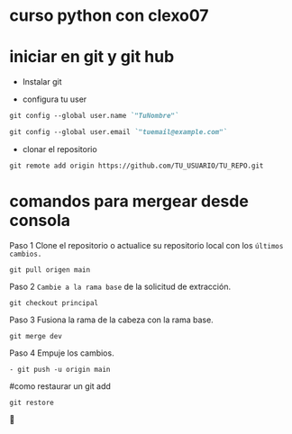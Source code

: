 # curso python con clexo07
# iniciar en git y git hub
- Instalar git

- configura tu user
```markdown 
git config --global user.name `"TuNombre"`
```
```markdown
git config --global user.email `"tuemail@example.com"`
```
- clonar el repositorio
```makrdown
git remote add origin https://github.com/TU_USUARIO/TU_REPO.git
```
# comandos para mergear desde consola
Paso 1 Clone el repositorio o actualice su repositorio local con los `últimos cambios.`

```makdown
git pull origen main
```
Paso 2 `Cambie a la rama base` de la solicitud de extracción.
```makdown
git checkout principal
```
Paso 3 Fusiona la rama de la cabeza con la rama base.
```makdown
git merge dev
```
Paso 4 Empuje los cambios.
```makdown
- git push -u origin main
```
#como restaurar un git add
```makdown
git restore
```
 🚀
